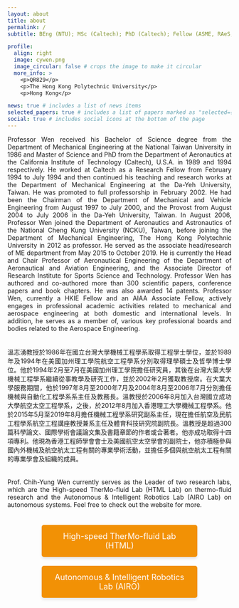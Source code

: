 ```yaml
---
layout: about
title: about
permalink: /
subtitle: BEng (NTU); MSc (Caltech); PhD (Caltech); Fellow (ASME, RAeS, HKIE); Associate Fellow/AIAA

profile:
  align: right
  image: cywen.png
  image_circular: false # crops the image to make it circular
  more_info: >
    <p>QR829</p>
    <p>The Hong Kong Polytechnic University</p>
    <p>Hong Kong</p>

news: true # includes a list of news items
selected_papers: true # includes a list of papers marked as "selected={true}"
social: true # includes social icons at the bottom of the page
---
```


<head>
    <meta charset="UTF-8">
    <meta name="viewport" content="width=device-width, initial-scale=1.0">
    <style>
        .button-container {
            display: flex;
            justify-content: center;
            gap: 20px;
            margin-top: 20px;
            flex-wrap: wrap;
        }
        .button-container a {
            text-decoration: none;
            padding: 15px 25px;
            color: white;
            background-color: #f29105;
            border-radius: 5px;
            font-size: 18px;
            text-align: center;
            width: 100%;
            max-width: 300px;
            box-shadow: 0 4px 6px rgba(0, 0, 0, 0.1);
            transition: background-color 0.3s ease;
        }
        .button-container a:hover {
            background-color: #c17408;
        }
    </style>
</head>

<div align="justify">
Professor Wen received his Bachelor of Science degree from the Department of Mechanical Engineering at the National Taiwan University in 1986 and Master of Science and PhD from the Department of Aeronautics at the California Institute of Technology (Caltech), U.S.A. in 1989 and 1994 respectively. He worked at Caltech as a Research Fellow from February 1994 to July 1994 and then continued his teaching and research works at the Department of Mechanical Engineering at the Da-Yeh University, Taiwan. He was promoted to full professorship in February 2002. He had been the Chairman of the Department of Mechanical and Vehicle Engineering from August 1997 to July 2000, and the Provost from August 2004 to July 2006 in the Da-Yeh University, Taiwan. In August 2006, Professor Wen joined the Department of Aeronautics and Astronautics of the National Cheng Kung University (NCKU), Taiwan, before joining the Department of Mechanical Engineering, The Hong Kong Polytechnic University in 2012 as professor. He served as the associate head/research of ME department from May 2015 to October 2019. He is currently the Head and Chair Professor of Aeronautical Engineering of the Department of Aeronautical and Aviation Engineering, and the Associate Director of Research Institute for Sports Science and Technology. Professor Wen has authored and co-authored more than 300 scientific papers, conference papers and book chapters. He was also awarded 14 patents. Professor Wen, currently a HKIE Fellow and an AIAA Associate Fellow, actively engages in professional academic activities related to mechanical and aerospace engineering at both domestic and international levels. In addition, he serves as a member of, various key professional boards and bodies related to the Aerospace Engineering.
<br/>
<br/>
<br/>
溫志湧教授於1986年在國立台灣大學機械工程學系取得工程學士學位，並於1989年及1994年在美國加州理工學院航空工程學系分別取得理學碩士及哲學博士學位。他於1994年2月至7月在美國加州理工學院擔任研究員，其後在台灣大葉大學機械工程學系繼續從事教學及研究工作，並於2002年2月獲取教授席。在大葉大學服務期間，他於1997年8月至2000年7月及2004年8月至2006年7月分別擔任機械與自動化工程學系系主任及教務長。溫教授於2006年8月加入台灣國立成功大學航空太空工程學系，之後，於2012年8月加入香港理工大學機械工程學系。他於2015年5月至2019年8月擔任機械工程學系研究副系主任，現在擔任航空及民航工程學系航空工程講座教授兼系主任及體育科技研究院副院長。溫教授是超過300篇科學論文、國際學術會議論文集及書籍章節的作者或合著者。他亦成功取得十四項專利。他現為香港工程師學會會士及美國航空太空學會的副院士，他亦積極參與國內外機械及航空航太工程有關的專業學術活動，並擔任多個與航空航太工程有關的專業學會及組織的成員。
<br/>
<br/>
<br/>
Prof. Chih-Yung Wen currently serves as the Leader of two research labs, which are the High-speed TherMo-fluid Lab (HTML Lab) on thermo-fluid research and the Autonomous & Intelligent Robotics Lab (AIRO Lab) on autonomous systems. Feel free to check out the website for more.
<br/>
<br/>
<div class="button-container">
    <a href="https://htmlgh034.github.io/" target="_blank">High-speed TherMo-fluid Lab (HTML)</a>
    <a href="https://gh034.github.io/" target="_blank">Autonomous & Intelligent Robotics Lab (AIRO)</a>
</div>
<br/>
<br/>
<br/>
</div>
